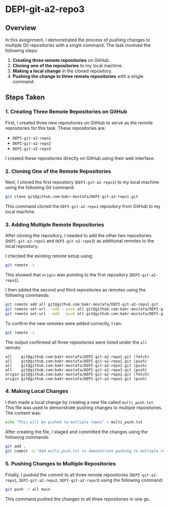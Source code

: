 # DEPI-git-a2-repo3

## Overview

In this assignment, I demonstrated the process of pushing changes to multiple Git repositories with a single command. The task involved the following steps:

1. **Creating three remote repositories** on GitHub.
2. **Cloning one of the repositories** to my local machine.
3. **Making a local change** in the cloned repository.
4. **Pushing the change to three remote repositories** with a single command.

## Steps Taken

### 1. Creating Three Remote Repositories on GitHub

First, I created three new repositories on GitHub to serve as the remote repositories for this task. These repositories are:
- `DEPI-git-a2-repo1`
- `DEPI-git-a2-repo2`
- `DEPI-git-a2-repo3`

I created these repositories directly on GitHub using their web interface.

### 2. Cloning One of the Remote Repositories

Next, I cloned the first repository (`DEPI-git-a2-repo1`) to my local machine using the following Git command:

```bash
git clone git@github.com:bakr-mostafa/DEPI-git-a2-repo1.git
```

This command cloned the `DEPI-git-a2-repo1` repository from GitHub to my local machine.

### 3. Adding Multiple Remote Repositories

After cloning the repository, I needed to add the other two repositories (`DEPI-git-a2-repo2` and `DEPI-git-a2-repo3`) as additional remotes to the local repository.

I checked the existing remote setup using:

```bash
git remote -v
```

This showed that `origin` was pointing to the first repository (`DEPI-git-a2-repo1`).

I then added the second and third repositories as remotes using the following commands:

```bash
git remote add all git@github.com:bakr-mostafa/DEPI-git-a2-repo1.git
git remote set-url --add --push all git@github.com:bakr-mostafa/DEPI-git-a2-repo2.git
git remote set-url --add --push all git@github.com:bakr-mostafa/DEPI-git-a2-repo3.git
```

To confirm the new remotes were added correctly, I ran:

```bash
git remote -v
```

The output confirmed all three repositories were listed under the `all` remote:

```text
all    git@github.com:bakr-mostafa/DEPI-git-a2-repo1.git (fetch)
all    git@github.com:bakr-mostafa/DEPI-git-a2-repo1.git (push)
all    git@github.com:bakr-mostafa/DEPI-git-a2-repo2.git (push)
all    git@github.com:bakr-mostafa/DEPI-git-a2-repo3.git (push)
origin git@github.com:bakr-mostafa/DEPI-git-a2-repo1.git (fetch)
origin git@github.com:bakr-mostafa/DEPI-git-a2-repo1.git (push)
```

### 4. Making Local Changes

I then made a local change by creating a new file called `multi_push.txt`. This file was used to demonstrate pushing changes to multiple repositories. The content was:

```bash
echo "This will be pushed to multiple repos" > multi_push.txt
```

After creating the file, I staged and committed the changes using the following commands:

```bash
git add .
git commit -m "Add multi_push.txt to demonstrate pushing to multiple remotes"
```

### 5. Pushing Changes to Multiple Repositories

Finally, I pushed the commit to all three remote repositories (`DEPI-git-a2-repo1`, `DEPI-git-a2-repo2`, `DEPI-git-a2-repo3`) using the following command:

```bash
git push -f all main
```

This command pushed the changes to all three repositories in one go.

